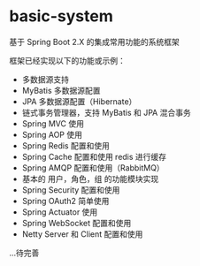 # basic-system
基于 Spring Boot 2.X 的集成常用功能的系统框架



框架已经实现以下的功能或示例：

- 多数据源支持
- MyBatis 多数据源配置
- JPA 多数据源配置（Hibernate）
- 链式事务管理器，支持 MyBatis 和 JPA 混合事务
- Spring MVC 使用
- Spring AOP 使用
- Spring Redis 配置和使用
- Spring Cache 配置和使用 redis 进行缓存
- Spring AMQP 配置和使用（RabbitMQ）
- 基本的 用户，角色，组 的功能模块实现
- Spring Security 配置和使用
- Spring OAuth2 简单使用
- Spring Actuator 使用
- Spring WebSocket 配置和使用
- Netty Server 和 Client 配置和使用

...待完善

